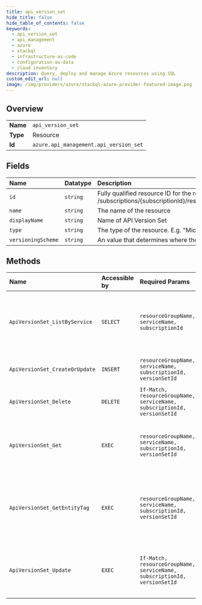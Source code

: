 ```yaml
---
title: api_version_set
hide_title: false
hide_table_of_contents: false
keywords:
  - api_version_set
  - api_management
  - azure    
  - stackql
  - infrastructure-as-code
  - configuration-as-data
  - cloud inventory
description: Query, deploy and manage Azure resources using SQL
custom_edit_url: null
image: /img/providers/azure/stackql-azure-provider-featured-image.png
---
```

  
    

## Overview
<table><tbody>
<tr><td><b>Name</b></td><td><code>api_version_set</code></td></tr>
<tr><td><b>Type</b></td><td>Resource</td></tr>
<tr><td><b>Id</b></td><td><code>azure.api_management.api_version_set</code></td></tr>
</tbody></table>

## Fields
| Name | Datatype | Description |
|:-----|:---------|:------------|
| `id` | `string` | Fully qualified resource ID for the resource. Ex - /subscriptions/{subscriptionId}/resourceGroups/{resourceGroupName}/providers/{resourceProviderNamespace}/{resourceType}/{resourceName} |
| `name` | `string` | The name of the resource |
| `displayName` | `string` | Name of API Version Set |
| `type` | `string` | The type of the resource. E.g. "Microsoft.Compute/virtualMachines" or "Microsoft.Storage/storageAccounts" |
| `versioningScheme` | `string` | An value that determines where the API Version identifier will be located in a HTTP request. |
## Methods
| Name | Accessible by | Required Params | Description |
|:-----|:--------------|:----------------|:------------|
| `ApiVersionSet_ListByService` | `SELECT` | `resourceGroupName, serviceName, subscriptionId` | Lists a collection of API Version Sets in the specified service instance. |
| `ApiVersionSet_CreateOrUpdate` | `INSERT` | `resourceGroupName, serviceName, subscriptionId, versionSetId` | Creates or Updates a Api Version Set. |
| `ApiVersionSet_Delete` | `DELETE` | `If-Match, resourceGroupName, serviceName, subscriptionId, versionSetId` | Deletes specific Api Version Set. |
| `ApiVersionSet_Get` | `EXEC` | `resourceGroupName, serviceName, subscriptionId, versionSetId` | Gets the details of the Api Version Set specified by its identifier. |
| `ApiVersionSet_GetEntityTag` | `EXEC` | `resourceGroupName, serviceName, subscriptionId, versionSetId` | Gets the entity state (Etag) version of the Api Version Set specified by its identifier. |
| `ApiVersionSet_Update` | `EXEC` | `If-Match, resourceGroupName, serviceName, subscriptionId, versionSetId` | Updates the details of the Api VersionSet specified by its identifier. |
